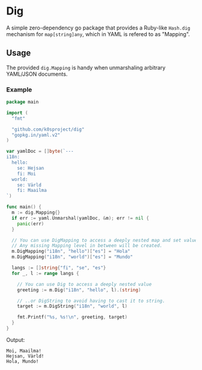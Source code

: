 # Dig

A simple zero-dependency go package that provides a Ruby-like `Hash.dig` mechanism for `map[string]any`, which in YAML is refered to as "Mapping".

## Usage

The provided `dig.Mapping` is handy when unmarshaling arbitrary YAML/JSON documents.

### Example
```go
package main

import (
  "fmt"

  "github.com/k0sproject/dig"
  "gopkg.in/yaml.v2"
)

var yamlDoc = []byte(`---
i18n:
  hello:
    se: Hejsan
    fi: Moi
  world:
    se: Värld
    fi: Maailma
`)

func main() {
  m := dig.Mapping{}
  if err := yaml.Unmarshal(yamlDoc, &m); err != nil {
    panic(err)
  }

  // You can use DigMapping to access a deeply nested map and set values.
  // Any missing Mapping level in between will be created.
  m.DigMapping("i18n", "hello")["es"] = "Hola"
  m.DigMapping("i18n", "world")["es"] = "Mundo"

  langs := []string{"fi", "se", "es"}
  for _, l := range langs {

    // You can use Dig to access a deeply nested value
    greeting := m.Dig("i18n", "hello", l).(string)

    // ..or DigString to avoid having to cast it to string.
    target := m.DigString("i18n", "world", l)

    fmt.Printf("%s, %s!\n", greeting, target)
  }
}
```

Output:

```
Moi, Maailma!
Hejsan, Värld!
Hola, Mundo!
```
